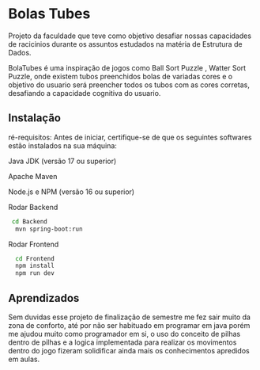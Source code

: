 # Bolas Tubes

Projeto da faculdade que teve como objetivo desafiar nossas capacidades de racicinios durante os assuntos estudados na matéria de Estrutura de Dados.

BolaTubes é uma inspiração de jogos como Ball Sort Puzzle , Watter Sort Puzzle, onde existem tubos preenchidos bolas de variadas cores e o objetivo do usuario será preencher todos os tubos com as cores corretas, desafiando a capacidade cognitiva do usuario.

## Instalação

ré-requisitos:
Antes de iniciar, certifique-se de que os seguintes softwares estão instalados na sua máquina:

Java JDK (versão 17 ou superior)

Apache Maven

Node.js e NPM (versão 16 ou superior)


Rodar Backend
```bash
 cd Backend
  mvn spring-boot:run
```
Rodar Frontend
```bash
  cd Frontend
  npm install
  npm run dev
```
    
## Aprendizados

Sem duvidas esse projeto de finalização de semestre me fez sair muito da zona de conforto, até por não ser habituado em programar em java porém me ajudou muito como programador em si, o uso do conceito de pilhas dentro de pilhas e a logica implementada para realizar os movimentos dentro do jogo fizeram solidificar ainda mais os conhecimentos apredidos em aulas.

